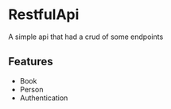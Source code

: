# RestfulApi
A simple api that had a crud of some endpoints

## Features
- Book
- Person
- Authentication 

